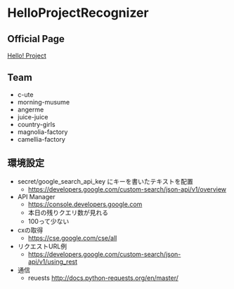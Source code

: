 # HelloProjectRecognizer

## Official Page

[Hello! Project](http://www.helloproject.com)

## Team

* c-ute
* morning-musume
* angerme
* juice-juice
* country-girls
* magnolia-factory
* camellia-factory

## 環境設定

* secret/google_search_api_key にキーを書いたテキストを配置
    * https://developers.google.com/custom-search/json-api/v1/overview
* API Manager
    * https://console.developers.google.com
    * 本日の残りクエリ数が見れる
    * 100って少ない
* cxの取得
    * https://cse.google.com/cse/all
* リクエストURL例
    * https://developers.google.com/custom-search/json-api/v1/using_rest
* 通信
    * reuests http://docs.python-requests.org/en/master/
